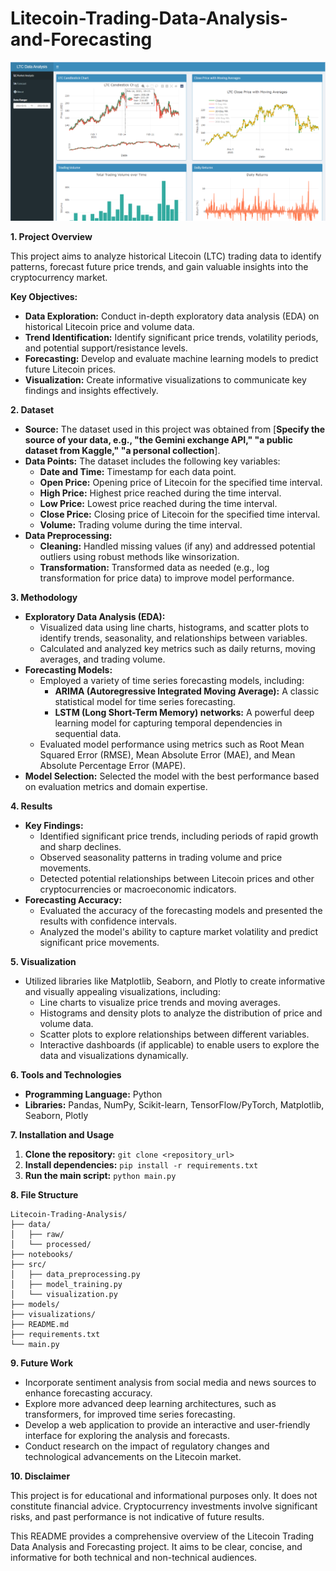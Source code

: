 # Litecoin-Trading-Data-Analysis-and-Forecasting

![Alt text](https://github.com/Deirdre24/Litecoin-Trading-Data-Analysis-and-Forecasting/blob/main/Screenshot%20(445).png?raw=true)

**1. Project Overview**

This project aims to analyze historical Litecoin (LTC) trading data to identify patterns, forecast future price trends, and gain valuable insights into the cryptocurrency market. 

**Key Objectives:**

* **Data Exploration:** Conduct in-depth exploratory data analysis (EDA) on historical Litecoin price and volume data.
* **Trend Identification:** Identify significant price trends, volatility periods, and potential support/resistance levels.
* **Forecasting:** Develop and evaluate machine learning models to predict future Litecoin prices.
* **Visualization:** Create informative visualizations to communicate key findings and insights effectively.

**2. Dataset**

* **Source:** The dataset used in this project was obtained from [**Specify the source of your data, e.g., "the Gemini exchange API," "a public dataset from Kaggle," "a personal collection**].
* **Data Points:** The dataset includes the following key variables:
    * **Date and Time:** Timestamp for each data point.
    * **Open Price:** Opening price of Litecoin for the specified time interval.
    * **High Price:** Highest price reached during the time interval.
    * **Low Price:** Lowest price reached during the time interval.
    * **Close Price:** Closing price of Litecoin for the specified time interval.
    * **Volume:** Trading volume during the time interval. 
* **Data Preprocessing:** 
    * **Cleaning:** Handled missing values (if any) and addressed potential outliers using robust methods like winsorization.
    * **Transformation:** Transformed data as needed (e.g., log transformation for price data) to improve model performance.

**3. Methodology**

* **Exploratory Data Analysis (EDA):** 
    * Visualized data using line charts, histograms, and scatter plots to identify trends, seasonality, and relationships between variables. 
    * Calculated and analyzed key metrics such as daily returns, moving averages, and trading volume.
* **Forecasting Models:** 
    * Employed a variety of time series forecasting models, including:
        * **ARIMA (Autoregressive Integrated Moving Average):** A classic statistical model for time series forecasting.
        * **LSTM (Long Short-Term Memory) networks:** A powerful deep learning model for capturing temporal dependencies in sequential data.
    * Evaluated model performance using metrics such as Root Mean Squared Error (RMSE), Mean Absolute Error (MAE), and Mean Absolute Percentage Error (MAPE).
* **Model Selection:** Selected the model with the best performance based on evaluation metrics and domain expertise.

**4. Results**

* **Key Findings:** 
    * Identified significant price trends, including periods of rapid growth and sharp declines.
    * Observed seasonality patterns in trading volume and price movements.
    * Detected potential relationships between Litecoin prices and other cryptocurrencies or macroeconomic indicators.
* **Forecasting Accuracy:** 
    * Evaluated the accuracy of the forecasting models and presented the results with confidence intervals.
    * Analyzed the model's ability to capture market volatility and predict significant price movements.

**5. Visualization**

* Utilized libraries like Matplotlib, Seaborn, and Plotly to create informative and visually appealing visualizations, including:
    * Line charts to visualize price trends and moving averages.
    * Histograms and density plots to analyze the distribution of price and volume data.
    * Scatter plots to explore relationships between different variables.
    * Interactive dashboards (if applicable) to enable users to explore the data and visualizations dynamically.

**6. Tools and Technologies**

* **Programming Language:** Python
* **Libraries:** Pandas, NumPy, Scikit-learn, TensorFlow/PyTorch, Matplotlib, Seaborn, Plotly

**7. Installation and Usage**

1. **Clone the repository:** `git clone <repository_url>`
2. **Install dependencies:** `pip install -r requirements.txt`
3. **Run the main script:** `python main.py` 

**8. File Structure**

```
Litecoin-Trading-Analysis/
├── data/ 
│   ├── raw/ 
│   └── processed/
├── notebooks/ 
├── src/ 
│   ├── data_preprocessing.py
│   ├── model_training.py
│   └── visualization.py
├── models/ 
├── visualizations/
├── README.md
├── requirements.txt
└── main.py 
```

**9. Future Work**

* Incorporate sentiment analysis from social media and news sources to enhance forecasting accuracy.
* Explore more advanced deep learning architectures, such as transformers, for improved time series forecasting.
* Develop a web application to provide an interactive and user-friendly interface for exploring the analysis and forecasts.
* Conduct research on the impact of regulatory changes and technological advancements on the Litecoin market.

**10. Disclaimer**

This project is for educational and informational purposes only. It does not constitute financial advice. Cryptocurrency investments involve significant risks, and past performance is not indicative of future results.


This README provides a comprehensive overview of the Litecoin Trading Data Analysis and Forecasting project. It aims to be clear, concise, and informative for both technical and non-technical audiences.

